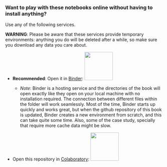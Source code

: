 
### Want to play with these notebooks online without having to install anything?
Use any of the following services.

**WARNING**: Please be aware that these services provide temporary environments: anything you do will be deleted after a while, so make sure you download any data you care about.

* **Recommended**: Open it in [Binder](https://mybinder.org/v2/gh/tatsath/Loan-Default-Probability/main):
<a href="https://mybinder.org/v2/gh/tatsath/Loan-Default-Probability/main"><img src="https://matthiasbussonnier.com/posts/img/binder_logo_128x128.png" width="90" /></a>

  * _Note_: Binder is a hosting service and the directories of the book will open exactly like they open on your local machine with no installation required. The connection between different files within the folder will work seamlessly. Most of the time, Binder starts up quickly and works great, but when the github repository of this book is updated, Binder creates a new environment from scratch, and this can take quite some time. Also, some of the case study, specially that require more cache data might be slow.
  
* Open this repository in [Colaboratory](https://colab.research.google.com/github/tatsath/Loan-Default-Probability/blob/main):
<a href="https://colab.research.google.com/github/tatsath/Loan-Default-Probability/blob/main"><img src="https://colab.research.google.com/img/colab_favicon.ico" width="90" /></a>

 
